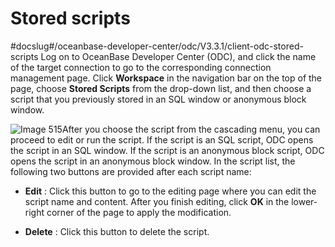 Stored scripts 
===================================
#docslug#/oceanbase-developer-center/odc/V3.3.1/client-odc-stored-scripts
Log on to OceanBase Developer Center (ODC), and click the name of the target connection to go to the corresponding connection management page. Click **Workspace** in the navigation bar on the top of the page, choose **Stored Scripts** from the drop-down list, and then choose a script that you previously stored in an SQL window or anonymous block window. 

![Image 515](https://help-static-aliyun-doc.aliyuncs.com/assets/img/en-US/5789620261/p267720.png)After you choose the script from the cascading menu, you can proceed to edit or run the script. If the script is an SQL script, ODC opens the script in an SQL window. If the script is an anonymous block script, ODC opens the script in an anonymous block window. In the script list, the following two buttons are provided after each script name:

* **Edit** : Click this button to go to the editing page where you can edit the script name and content. After you finish editing, click **OK** in the lower-right corner of the page to apply the modification.

  

* **Delete** : Click this button to delete the script.

  



